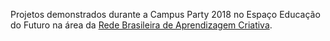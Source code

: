 
Projetos demonstrados durante a Campus Party 2018 no Espaço Educação do Futuro na área da [Rede Brasileira de Aprendizagem Criativa](http://aprendizagemcriativa.org/).
